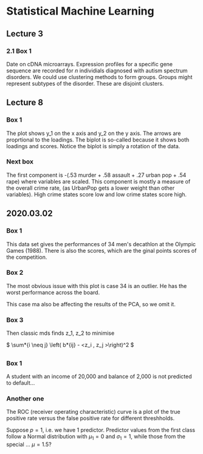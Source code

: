 # Statistical Machine Learning

## Lecture 3

### 2.1 Box 1

Date on cDNA microarrays.
Expression profiles for a specific gene sequence are recorded for $n$
individials diagnosed with autism spectrum disorders.
We could use clustering methods to form groups.
Groups might represent subtypes of the disorder. These are disjoint clusters.

## Lecture 8

### Box 1

The plot shows y_1 on the x axis and y_2 on the y axis.
The arrows are proprtional to the loadings.
The biplot is so-called because it shows both loadings and scores.
Notice the biplot is simply a rotation of the data.

### Next box

The first component is -(.53 murder + .58 assault + .27 urban pop + .54 rape) where variables are scaled.
This component is mostly a measure of the overall crime rate, (as UrbanPop gets a lower weight than other variables).
High crime states score low and low crime states score high.

## 2020.03.02

### Box 1

This data set gives the performances of 34 men's decathlon at the Olympic Games (1988). There is also the scores, which are the ginal points scores of the competition.

### Box 2

The most obvious issue with this plot is case 34 is an outlier. He has the worst performance across the board.

This case ma also be affecting the results of the PCA, so we omit it.

### Box 3

Then classic mds finds z_1, z_2 to minimise

$ \sum*{i \neq j} \left( b*{ij} - <z_i , z_j >\right)^2 $


##

### Box 1

A student with an income of 20,000 and balance of 2,000 is not predicted to default...

### Another one

The ROC (receiver operating characteristic) curve is a plot of the true positive rate versus the false positive rate for different threshholds.

Suppose $p=1$, i.e. we have 1 predictor.
Predictor values from the first class follow a Normal distribution with $\mu_1=0$ and $\sigma_1=1$, while those from the special ... $\mu=1.5$?
